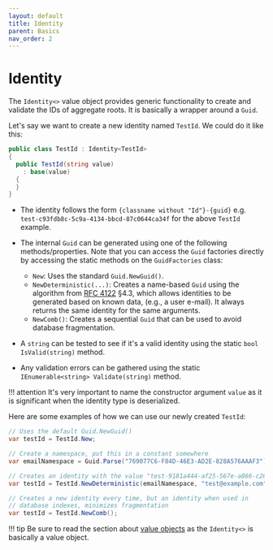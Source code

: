 ```yaml
---
layout: default
title: Identity
parent: Basics
nav_order: 2
---
```


# Identity

The `Identity<>` value object provides generic functionality to create
and validate the IDs of aggregate roots. It is basically a wrapper
around a `Guid`.

Let's say we want to create a new identity named `TestId`. We could do
it like this:

```csharp
public class TestId : Identity<TestId>
{
  public TestId(string value)
    : base(value)
  {
  }
}
```

-  The identity follows the form `{classname without "Id"}-{guid}` e.g.
   `test-c93fdb8c-5c9a-4134-bbcd-87c0644ca34f` for the above
   `TestId` example.
-  The internal `Guid` can be generated using one of the following
   methods/properties. Note that you can access the `Guid` factories
   directly by accessing the static methods on the `GuidFactories`
   class:

      *  `New`: Uses the standard `Guid.NewGuid()`.
      *  `NewDeterministic(...)`: Creates a name-based `Guid` using the
         algorithm from [RFC 4122](https://www.ietf.org/rfc/rfc4122.txt)
         §4.3, which allows identities to be generated based on known data,
         (e.g., a user e-mail). It always returns the same identity for
         the same arguments.
      *  `NewComb()`: Creates a sequential `Guid` that can be used to
         avoid database fragmentation.

-  A `string` can be tested to see if it's a valid identity using the
   static `bool IsValid(string)` method.
-  Any validation errors can be gathered using the static
   `IEnumerable<string> Validate(string)` method.

!!! attention
    It's very important to name the constructor argument `value`
    as it is significant when the identity type is deserialized.

Here are some examples of how we can use our newly created `TestId`:

```csharp
// Uses the default Guid.NewGuid()
var testId = TestId.New;
```

```csharp
// Create a namespace, put this in a constant somewhere
var emailNamespace = Guid.Parse("769077C6-F84D-46E3-AD2E-828A576AAAF3");

// Creates an identity with the value "test-9181a444-af25-567e-a866-c263b6f6119a"
var testId = TestId.NewDeterministic(emailNamespace, "test@example.com");
```

```csharp
// Creates a new identity every time, but an identity when used in
// database indexes, minimizes fragmentation
var testId = TestId.NewComb();
```

!!! tip
    Be sure to read the section about [value objects](../additional/value-objects.md) as the `Identity<>` is basically a value object.
